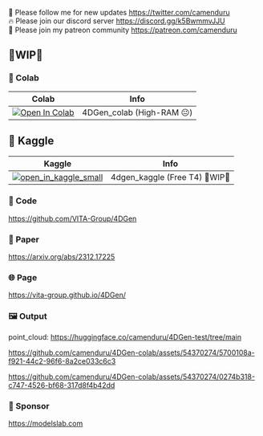 🐣 Please follow me for new updates https://twitter.com/camenduru <br />
🔥 Please join our discord server https://discord.gg/k5BwmmvJJU <br />
🥳 Please join my patreon community https://patreon.com/camenduru <br />


## 🚦WIP🚦

### 🦒 Colab

| Colab | Info
| --- | --- |
[![Open In Colab](https://colab.research.google.com/assets/colab-badge.svg)](https://colab.research.google.com/github/camenduru/4DGen-colab/blob/main/4DGen_colab.ipynb) | 4DGen_colab (High-RAM 😐)

## 🦆 Kaggle

| Kaggle | Info
| --- | --- |
[![open_in_kaggle_small](https://user-images.githubusercontent.com/54370274/228924833-17316feb-d0fe-4249-90ba-682930ba11e5.svg)](https://kaggle.com/camenduru/4dgen) | 4dgen_kaggle (Free T4) 🚦WIP🚦


### 🧬 Code
https://github.com/VITA-Group/4DGen

### 📄 Paper
https://arxiv.org/abs/2312.17225

### 🌐 Page
https://vita-group.github.io/4DGen/

### 🖼 Output

point_cloud: https://huggingface.co/camenduru/4DGen-test/tree/main <br />

https://github.com/camenduru/4DGen-colab/assets/54370274/5700108a-f921-44c2-96f6-8a2ce033c6c3

https://github.com/camenduru/4DGen-colab/assets/54370274/0274b318-c747-4526-bf68-317d8f4b42dd

### 🏢 Sponsor
https://modelslab.com
